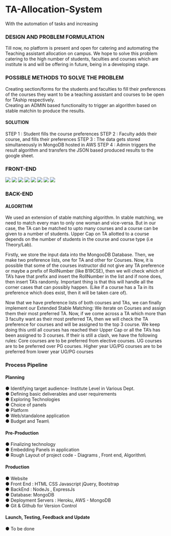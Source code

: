# TA-Allocation-System

With the automation of tasks and increasing 

### DESIGN AND PROBLEM FORMULATION
Till now, no platform is present and open for catering and automating the Teaching assistant allocation on campus.
We hope to solve this problem catering to the high number of students, faculties and courses which are institute is and will be offering in future, being in a developing stage.

### POSSIBLE METHODS TO SOLVE THE PROBLEM
Creating section/forms for the students and faculties to fill their preferences of the courses they want to be a teaching assistant and courses to be open for TAship respectively.\
Creating an ADMIN based functionality to trigger an algorithm based on stable matchin to produce the results.

#### SOLUTION
STEP 1 : Student fills the course preferences
STEP 2 : Faculty adds their course, and fills their preferences
STEP 3 : The data gets stored simultaneously in MongoDB hosted in AWS
STEP 4 : Admin triggers the result algorithm and transfers the JSON based produced results to the google sheet.

### FRONT-END
<img src="ScreenShots/TA1.png" />
<img src="ScreenShots/TA2.png" />
<img src="ScreenShots/TA3.png" />
<img src="ScreenShots/TA4.png" />
<img src="ScreenShots/TA5.png" />
<img src="ScreenShots/TA6.png" />
<img src="ScreenShots/TA7.png" />
<img src="ScreenShots/TA8.png" />

### BACK-END 
#### ALGORITHM
We used an extension of stable matching algorithm.
In stable matching, we need to match every man to only one woman and vice-versa. But in our case, the TA can be matched to upto many courses and a course can be given to a number of students.
Upper Cap on TA allotted to a course depends on the number of students in the course and course type (i.e Theory/Lab).

Firstly, we store the input data into the MongooDB Database. Then, we make two preference lists, one for TA and other for Courses. 
Now, it is possible that some of the courses instructor did not give any TA preference or maybe a prefix of RollNumber (like B19CSE), then we will check which of TA’s have that prefix and insert the RollNumber in the list and if none does, then insert TA’s randomly.
Important thing is that this will handle all the corner cases that can possibly happen. (Like if a course has a Ta in its preference which does exist, then it will be taken care of).


Now that we have preference lists of both courses and TAs, we can finally implement our Extended Stable Matching:
We iterate on Courses and assign them their most preferred TA.
Now, if we come across a TA which more than 3 faculty want as their most preferred TA, then we will check the TA preference for courses and will be assigned to the top 3 course.
We keep doing this until all courses has reached their Upper Cap or all the TA’s has been assigned to 3 courses.
If their is still a clash, we have the following rules:
Core courses are to be preferred from elective courses.
UG courses are to be preferred over PG courses.
Higher year UG/PG courses are to be preferred from lower year UG/PG courses


### Process Pipeline
#### Planning
● Identifying target audience- Institute Level in Various Dept.\
● Defining basic deliverables and user requirements\
● Exploring Technologies\
● Choice of panels\
● Platform\
● Web/standalone application\
● Budget and Team\


#### Pre-Production
● Finalizing technology\
● Embedding Panels in application\
● Rough Layout of project code - Diagrams , Front end, Algorithm\


#### Production
● Website\
● Front End : HTML CSS Javascript jQuery, Bootstrap\
● BackEnd : NodeJs , ExpressJs\
● Database: MongoDB\
● Deployment Servers : Heroku, AWS - MongoDB\
● Git & Github for Version Control


#### Launch, Testing, Feedback and Update
●  To be done 




